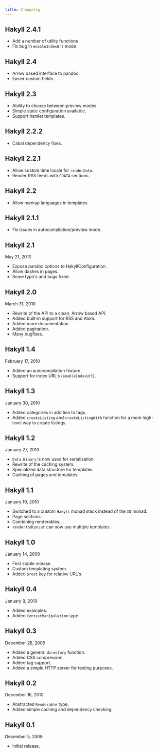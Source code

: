```yaml
---
title: Changelog
---
```


## Hakyll 2.4.1

- Add a number of utility functions
- Fix bug in `enableIndexUrl` mode

## Hakyll 2.4

- Arrow based interface to pandoc
- Easier custom fields

## Hakyll 2.3

- Ability to choose between preview modes.
- Simple static configuration available.
- Support hamlet templates.

## Hakyll 2.2.2

- Cabal dependency fixes.

## Hakyll 2.2.1

- Allow custom time locale for `renderDate`.
- Render RSS feeds with `CDATA` sections.

## Hakyll 2.2

- Allow markup languages in templates.

## Hakyll 2.1.1

- Fix issues in autocompilation/preview mode.

## Hakyll 2.1

May 21, 2010

- Expose pandoc options to HakyllConfiguration.
- Allow dashes in pages.
- Some typo's and bugs fixed.

## Hakyll 2.0

March 31, 2010

- Rewrite of the API to a clean, Arrow based API.
- Added built-in support for RSS and Atom.
- Added more documentation.
- Added pagination.
- Many bugfixes.

## Hakyll 1.4

February 17, 2010

- Added an autocompilation feature.
- Support for index URL's (`enableIndexUrl`).

## Hakyll 1.3

January 30, 2010

- Added categories in addition to tags.
- Added `createListing` and `createListingWith` function for a more high-level
  way to create listings.

## Hakyll 1.2

January 27, 2010

- `Data.Binary` is now used for serialization.
- Rewrite of the caching system.
- Specialized data structure for templates.
- Caching of pages and templates.

## Hakyll 1.1

January 19, 2010

- Switched to a custom `Hakyll` monad stack instead of the `IO` monad.
- Page sections.
- Combining renderables.
- `renderAndConcat` can now use multiple templates.

## Hakyll 1.0

January 14, 2009

- First stable release.
- Custom templating system.
- Added `$root` key for relative URL's.

## Hakyll 0.4

January 8, 2010

- Added examples.
- Added `ContextManipulation` type.

## Hakyll 0.3

December 28, 2009

- Added a general `directory` function.
- Added CSS compression.
- Added tag support.
- Added a simple HTTP server for testing purposes.

## Hakyll 0.2

December 16, 2010

- Abstracted `Renderable` type.
- Added simple caching and dependency checking.

## Hakyll 0.1

December 5, 2009

- Initial release.
